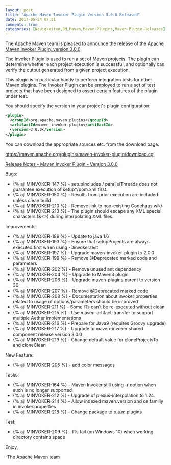 ```yaml
---
layout: post
title: "Apache Maven Invoker Plugin Version 3.0.0 Released"
date: 2017-05-24 07:51
comments: true
categories: [Neuigkeiten,BM,Maven,Maven-Plugins,Maven-Plugin-Releases]
---
```

The Apache Maven team is pleased to announce the release of the 
[Apache Maven Invoker Plugin, version 3.0.0](http://maven.apache.org/plugins/maven-invoker-plugin/).

The Invoker Plugin is used to run a set of Maven projects. The plugin can
determine whether each project execution is successful, and optionally can
verify the output generated from a given project execution.

This plugin is in particular handy to perform integration tests for other Maven
plugins. The Invoker Plugin can be employed to run a set of test projects that
have been designed to assert certain features of the plugin under test.

You should specify the version in your project's plugin configuration:

``` xml
<plugin>
  <groupId>org.apache.maven.plugins</groupId>
  <artifactId>maven-invoker-plugin</artifactId>
  <version>3.0.0</version>
</plugin>
```


You can download the appropriate sources etc. from the download page:

https://maven.apache.org/plugins/maven-invoker-plugin/download.cgi

<!-- more -->

[Release Notes - Maven Invoker Plugin - Version 3.0.0](https://issues.apache.org/jira/secure/ReleaseNote.jspa?projectId=12317525&version=12330827)

Bugs:

 * {% ajl MINVOKER-147 %} - setupIncludes / parallelThreads does not guarantee execution of setup*/pom.xml first.
 * {% ajl MINVOKER-150 %} - Results from prior execution are included unless clean build
 * {% ajl MINVOKER-210 %} - Remove link to non-existing Codehaus wiki
 * {% ajl MINVOKER-213 %} - The plugin should escape any XML special characters (&<>) during interpolating XML files.

Improvements:

 * {% ajl MINVOKER-189 %} - Update to java 1.6
 * {% ajl MINVOKER-193 %} - Ensure that setupProjects are always executed first when using -Dinvoker.test
 * {% ajl MINVOKER-197 %} - Upgrade maven-invoker-plugin to 2.0.0
 * {% ajl MINVOKER-199 %} - Remove @Deprecated marked code and parameters
 * {% ajl MINVOKER-202 %} - Remove unused ant dependency
 * {% ajl MINVOKER-204 %} - Upgrade to Maven3 plugin
 * {% ajl MINVOKER-206 %} - Upgrade maven-plugins parent to version 30
 * {% ajl MINVOKER-207 %} - Remove @Deprecated marked code
 * {% ajl MINVOKER-208 %} - Documentation about invoker properties related to usage of options/parameters should be improved
 * {% ajl MINVOKER-211 %} - Some ITs can't be re-executed without clean
 * {% ajl MINVOKER-215 %} - Use maven-artifact-transfer to support multiple Aether implementations
 * {% ajl MINVOKER-216 %} - Prepare for Java9 (requires Groovy upgrade)
 * {% ajl MINVOKER-217 %} - Upgrade to maven-invoker shared component release version 3.0.0
 * {% ajl MINVOKER-219 %} - Change default value for cloneProjectsTo and cloneClean

New Feature:

 * {% ajl MINVOKER-205 %} - add color messages

Tasks:

 * {% ajl MINVOKER-164 %} - Maven Invoker still using -r option when such is no longer supported
 * {% ajl MINVOKER-212 %} - Upgrade of plexus-interpolation to 1.24.
 * {% ajl MINVOKER-214 %} - Allow indexed maven.version and os.familiy in invoker.properties
 * {% ajl MINVOKER-218 %} - Change package to o.a.m.plugins

Test:

 * {% ajl MINVOKER-209 %} - ITs fail (on Windows 10) when working directory contains space

Enjoy,

-The Apache Maven team
